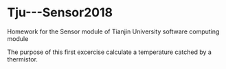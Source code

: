 # Tju---Sensor2018
Homework for the Sensor module of Tianjin University software computing module

The purpose of this first excercise calculate a temperature catched by a thermistor.
